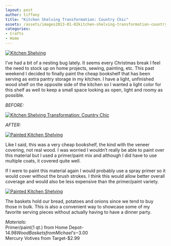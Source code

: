 ```yaml
---
layout: post
author: tiffany
title: "Kitchen Shelving Transformation: Country Chic"
assets: /assets/images2013-01-02kitchen-shelving-transformation-country-chic
categories: 
- Crafts
- Home
---
```


[![Kitchen Shelving](jekyll_uploads/2013/01/Kitchen-Shelving-1-575x382.jpg "Kitchen Shelving (1)")](http://www.sweetpeonies.com/2013/01/kitchen-shelving-transformation-country-chic/kitchen-shelving-1/)

I’ve had a bit of a nesting bug lately. It seems every Christmas break I feel the need to stock up on home projects, sewing, painting, etc. This past weekend I decided to finally paint the cheap bookshelf that has been serving as extra pantry storage in my kitchen. I have a light, unfinished wood shelf on the opposite side of the kitchen so I wanted a light color for this shelf as well to keep a small space looking as open, light and roomy as possible.

_BEFORE:_

[![Kitchen Shelving Transformation: Country Chic](jekyll_uploads/2013/01/kitchen-shelving-10.jpg "kitchen shelving (10)")](http://www.sweetpeonies.com/2013/01/kitchen-shelving-transformation-country-chic/kitchen-shelving-10/)

_AFTER:_

[![Painted Kitchen Shelving](jekyll_uploads/2013/01/Kitchen-Shelving-8.jpg "Kitchen Shelving (8)")](http://www.sweetpeonies.com/2013/01/kitchen-shelving-transformation-country-chic/kitchen-shelving-8/)

Like I said, this was a very cheap bookshelf, the kind with the veneer covering, not real wood. I was worried I wouldn’t really be able to paint over this material but I used a primer/paint mix and although I did have to use multiple coats, it covered quite well.

If I were to paint this material again I would probably use a spray primer so it would cover without the brush strokes. I think this would allow better overall coverage and would also be less expensive than the primer/paint variety.

[![Painted Kitchen Shelving](jekyll_uploads/2013/01/Kitchen-Shelving-9.jpg "Kitchen Shelving (9)")](http://www.sweetpeonies.com/2013/01/kitchen-shelving-transformation-country-chic/kitchen-shelving-9/)

The baskets hold our bread, potatoes and onions since we tend to buy those in bulk. This is also a convenient way to showcase some of my favorite serving pieces without actually having to have a dinner party.

_Materials:_  
Primer/paint(1 qt.) from Home Depot-$14.98  
Wood Baskets from Michael’s-$3.00  
Mercury Votives from Target-$2.99